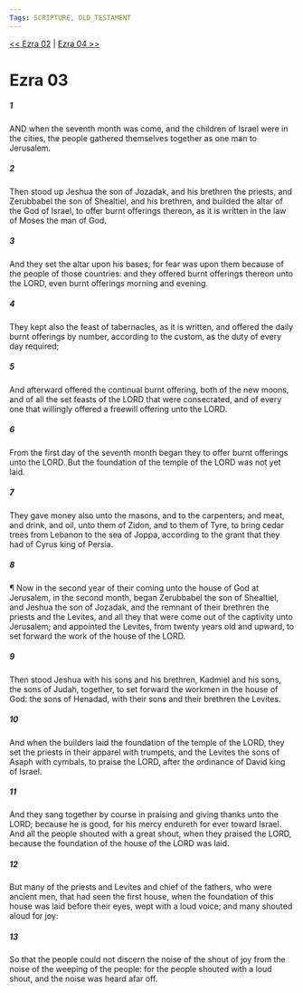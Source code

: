 ```yaml
---
Tags: SCRIPTURE, OLD_TESTAMENT
---
```


[<< Ezra 02](OLD_TESTAMENT/15_Ezra/Ezra_02.md) | [Ezra 04 >>](OLD_TESTAMENT/15_Ezra/Ezra_04.md)

# Ezra 03

##### 1
 AND when the seventh month was come, and the children of Israel were in the cities, the people gathered themselves together as one man to Jerusalem.
##### 2
 Then stood up Jeshua the son of Jozadak, and his brethren the priests, and Zerubbabel the son of Shealtiel, and his brethren, and builded the altar of the God of Israel, to offer burnt offerings thereon, as it is written in the law of Moses the man of God.
##### 3
 And they set the altar upon his bases; for fear was upon them because of the people of those countries: and they offered burnt offerings thereon unto the LORD, even burnt offerings morning and evening.
##### 4
 They kept also the feast of tabernacles, as it is written, and offered the daily burnt offerings by number, according to the custom, as the duty of every day required;
##### 5
 And afterward offered the continual burnt offering, both of the new moons, and of all the set feasts of the LORD that were consecrated, and of every one that willingly offered a freewill offering unto the LORD.
##### 6
 From the first day of the seventh month began they to offer burnt offerings unto the LORD.  But the foundation of the temple of the LORD was not yet laid.
##### 7
 They gave money also unto the masons, and to the carpenters; and meat, and drink, and oil, unto them of Zidon, and to them of Tyre, to bring cedar trees from Lebanon to the sea of Joppa, according to the grant that they had of Cyrus king of Persia.
##### 8
 ¶ Now in the second year of their coming unto the house of God at Jerusalem, in the second month, began Zerubbabel the son of Shealtiel, and Jeshua the son of Jozadak, and the remnant of their brethren the priests and the Levites, and all they that were come out of the captivity unto Jerusalem; and appointed the Levites, from twenty years old and upward, to set forward the work of the house of the LORD.
##### 9
 Then stood Jeshua with his sons and his brethren, Kadmiel and his sons, the sons of Judah, together, to set forward the workmen in the house of God: the sons of Henadad, with their sons and their brethren the Levites.
##### 10
 And when the builders laid the foundation of the temple of the LORD, they set the priests in their apparel with trumpets, and the Levites the sons of Asaph with cymbals, to praise the LORD, after the ordinance of David king of Israel.
##### 11
 And they sang together by course in praising and giving thanks unto the LORD; because he is good, for his mercy endureth for ever toward Israel.  And all the people shouted with a great shout, when they praised the LORD, because the foundation of the house of the LORD was laid.
##### 12
 But many of the priests and Levites and chief of the fathers, who were ancient men, that had seen the first house, when the foundation of this house was laid before their eyes, wept with a loud voice; and many shouted aloud for joy:
##### 13
 So that the people could not discern the noise of the shout of joy from the noise of the weeping of the people: for the people shouted with a loud shout, and the noise was heard afar off.
